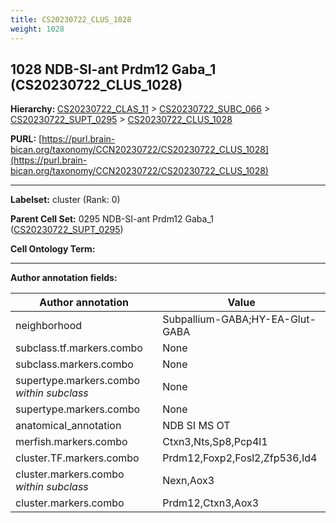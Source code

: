 ```yaml
---
title: CS20230722_CLUS_1028
weight: 1028
---
```

## 1028 NDB-SI-ant Prdm12 Gaba_1 (CS20230722_CLUS_1028)
<b>Hierarchy: </b>
[CS20230722_CLAS_11](../CS20230722_CLAS_11) >
[CS20230722_SUBC_066](../CS20230722_SUBC_066) >
[CS20230722_SUPT_0295](../CS20230722_SUPT_0295) >
[CS20230722_CLUS_1028](../CS20230722_CLUS_1028)

**PURL:** [https://purl.brain-bican.org/taxonomy/CCN20230722/CS20230722_CLUS_1028](https://purl.brain-bican.org/taxonomy/CCN20230722/CS20230722_CLUS_1028)

---


**Labelset:** cluster (Rank: 0)

**Parent Cell Set:** 0295 NDB-SI-ant Prdm12 Gaba_1 ([CS20230722_SUPT_0295](../CS20230722_SUPT_0295))



**Cell Ontology Term:** 

[MARKER GENES.]: #


---

[TRANSFERRED ANNOTATIONS.]: #


[AUTHOR ANNOTATION FIELDS.]: #


**Author annotation fields:**

| Author annotation | Value |
|-------------------|-------|
|neighborhood|Subpallium-GABA;HY-EA-Glut-GABA|
|subclass.tf.markers.combo|None|
|subclass.markers.combo|None|
|supertype.markers.combo _within subclass_|None|
|supertype.markers.combo|None|
|anatomical_annotation|NDB SI MS OT|
|merfish.markers.combo|Ctxn3,Nts,Sp8,Pcp4l1|
|cluster.TF.markers.combo|Prdm12,Foxp2,Fosl2,Zfp536,Id4|
|cluster.markers.combo _within subclass_|Nexn,Aox3|
|cluster.markers.combo|Prdm12,Ctxn3,Aox3|
